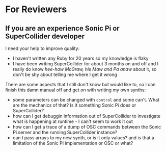 # For Reviewers

## If you are an experience Sonic Pi or SuperCollider developer

I need your help to improve quality:

* I haven't written any Ruby for 20 years so my knowledge is flaky
* I have been writing SuperCollider for about 3 months on and off and I really do know *hee-haw McGraw, his Maw and Pa anaw* about it, so don't be shy about telling me where I get it wrong

There are some aspects that I still don't know but would like to, so I can finish this damn manual off and get on with writing my own synths:

* some parameters can be changed with `control` and some can't. What are the mechanics of that? Is it something Sonic Pi does or SuperCollider?
* how can I get debuggin information out of SuperCollider to investigate what is happening at runtime - I can't seem to work it out
* how can I get a trace of a dump of OSC commands between the Sonic Pi server and the running SuperCollider instance?
* can I pass arrays to my new synth, or is it only values? and is that a limitation of the Sonic Pi implementation or OSC or what?
